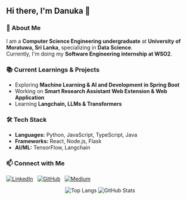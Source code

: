 ## Hi there, I'm Danuka 👋

### 🚀 About Me  
I am a **Computer Science Engineering undergraduate** at **University of Moratuwa, Sri Lanka**, specializing in **Data Science**.  
Currently, I'm doing my **Software Engineering internship at WSO2**.

### 📚 Current Learnings & Projects  
- Exploring **Machine Learning & AI and Development in Spring Boot**  
- Working on **Smart Research Assistant Web Extension & Web Application**  
- Learning **Langchain, LLMs & Transformers**  

### 🛠 Tech Stack  
- **Languages:** Python, JavaScript, TypeScript, Java
- **Frameworks:** React, Node.js, Flask
- **AI/ML:** TensorFlow, Langchain  

### 📫 Connect with Me  

[![LinkedIn](https://img.shields.io/badge/-LinkedIn-blue?style=flat&logo=Linkedin&logoColor=white)](www.linkedin.com/in/danuka-lakshan-b92b91247) &nbsp;
[![GitHub](https://img.shields.io/badge/-GitHub-black?style=flat&logo=github)](https://github.com/lakshanpd) &nbsp;
[![Medium](https://img.shields.io/badge/-Medium-black?style=flat&logo=medium)](https://medium.com/@lakshanpd.cse21) &nbsp;

<p align="center">
  <img src="https://github-readme-stats.vercel.app/api/top-langs/?username=lakshanpd&layout=compact&theme=tokyonight" alt="Top Langs" />
  <img src="https://github-readme-stats.vercel.app/api?username=lakshanpd&show_icons=true&theme=tokyonight" alt="GitHub Stats" >
</p>

